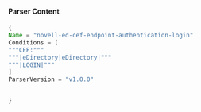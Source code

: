 #### Parser Content
```Java
{
Name = "novell-ed-cef-endpoint-authentication-login"
Conditions = [
"""CEF:"""
"""|eDirectory|eDirectory|"""
"""|LOGIN|"""
]
ParserVersion = "v1.0.0"


}
```